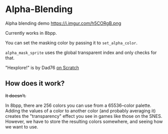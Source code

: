 # Alpha-Blending
Alpha blending demo https://i.imgur.com/h5CORgB.png

Currently works in 8bpp.

You can set the masking color by passing it to `set_alpha_color`.

`alpha_mask_sprite` uses the global transparent index and only checks for that.

"Hexplore!" is by Dad76 [on Scratch](https://scratch.mit.edu/users/Dad76/)

## How does it work?
~~It doesn't.~~

In 8bpp, there are 256 colors you can use from a 65536–color palette. Adding the values of a color to another color (and probably averaging it) creates the "transparency" effect you see in games like those on the SNES. However, we have to store the resulting colors somewhere, and seeing how we want to use.
